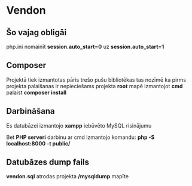 # Vendon
## Šo vajag obligāi
php.ini nomainīt **session.auto_start=0** uz **session.auto_start=1**
## Composer
Projektā tiek izmantotas pāris trešo pušu bibliotēkas
tas nozīmē ka pirms projekta palaišanas ir nepieciešams projekta **root** mapē izmantojot **cmd**
palaist **composer install**

## Darbināšana
Es datubāzei izmantojo **xampp** iebūvēto MySQL risinājumu

Bet **PHP serveri** darbinu ar cmd izmantojo komandu:
**php -S localhost:8000 -t public/**

## Datubāzes dump fails
 **vendon.sql** atrodas projekta **/mysqldump** mapīte